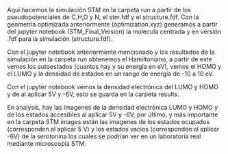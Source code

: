 Aquí hacemos la simulación STM en la carpeta run a partir de los pseudopotenciales de C,H,O y N, el stm.fdf y el structure.fdf. Con la geometría optimizada anteriormente (optimization.xyz) generamos a partir del jupyter notebook (STM_Final_Version) la molecula centrada y en versión .fdf para la simulación (structure.fdf).

Con el jupyter notebook anteriormente mencionado y los resultados de la simulación en la carpeta run obtenemos el Hamiltoniano, a partir de este vemos los autoestados (cuantos hay y su energía en eV), vemos el HOMO y el LUMO y la densidad de estados en un rango de energía de -10 a 10 eV.

Con el jupyter notebook vemos la densidad electrónica del LUMO y HOMO y de al aplicar 5V y -6V, esto se guarda en la carpeta results.

En analysis, hay las imagenes de la densidad electrónica LUMO y HOMO y de los estados accesibles al aplicar 5V y -6V, por último, y más importante en la carpeta STM images están las imagenes de los estados ocupados (corresponden al aplicar 5 V) y los estados vacios (corresponden al aplicar -6V) de la serotonina los cuales se podrían ver en un laboratoria real mediante microscopía STM.

